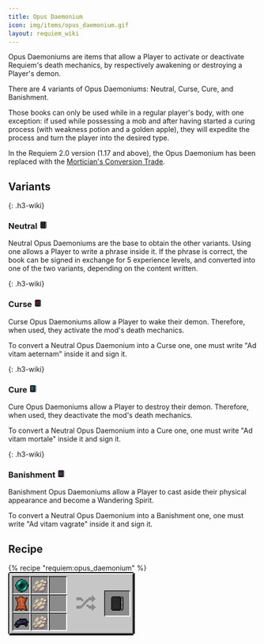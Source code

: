 ```yaml
---
title: Opus Daemonium
icon: img/items/opus_daemonium.gif
layout: requiem_wiki
---
```

Opus Daemoniums are items that allow a Player to activate or deactivate
Requiem's death mechanics, by respectively awakening or destroying a
Player's demon.

There are 4 variants of Opus Daemoniums: Neutral, Curse, Cure, and Banishment.

Those books can only be used while in a regular player's body, with one exception: if used while possessing a mob and after having started a curing process (with weakness potion and a golden apple), they will expedite the process and turn the player into the desired type.

In the Requiem 2.0 version (1.17 and above), the Opus Daemonium has been replaced with the [Mortician's Conversion Trade](mortician#conversion-trade).

## Variants

{: .h3-wiki}
### Neutral <img src="img/items/opus_daemonium.png" class="h3-wiki-icon">

Neutral Opus Daemoniums are the base to obtain the other variants.
Using one allows a Player to write a phrase inside it. If the phrase is
correct, the book can be signed in exchange for 5 experience levels, and
converted into one of the two variants, depending on the content
written.

{: .h3-wiki}
### Curse <img class="h3-wiki-icon" src="img/items/opus_daemonium_curse.png">

Curse Opus Daemoniums allow a Player to wake their demon. Therefore, when
used, they activate the mod's death mechanics.

To convert a Neutral Opus Daemonium into a Curse one, one must write "Ad
vitam aeternam" inside it and sign it.

{: .h3-wiki}
### Cure <img class="h3-wiki-icon" src="img/items/opus_daemonium_cure.png">

Cure Opus Daemoniums allow a Player to destroy their demon. Therefore,
when used, they deactivate the mod's death mechanics.

To convert a Neutral Opus Daemonium into a Cure one, one must write "Ad
vitam mortale" inside it and sign it.

{: .h3-wiki}
### Banishment <img class="h3-wiki-icon" src="img/items/opus_daemonium_banishment.png">

Banishment Opus Daemoniums allow a Player to cast aside their physical appearance and become a Wandering Spirit.

To convert a Neutral Opus Daemonium into a Banishment one, one must write "Ad
vitam vagrate" inside it and sign it.

## Recipe

{% recipe "requiem:opus_daemonium" %}
<img class="recipe" alt="crafting recipe" src="img/recipes/opus_daemonium.png">
